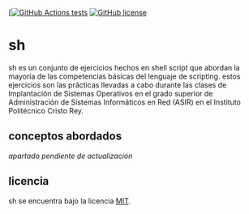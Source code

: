 [[![GitHub Actions tests](https://github.com/rodrigobelloso/sh/actions/workflows/shell-check.yml/badge.svg)](https://github.com/rodrigobelloso/sh/actions/workflows/shell-check.yml) [![GitHub license](https://img.shields.io/badge/license-MIT-blue.svg)](./LICENSE)

# sh

sh es un conjunto de ejercicios hechos en shell script que abordan la mayoría de las competencias básicas del lenguaje de scripting.
estos ejercicios son las prácticas llevadas a cabo durante las clases de Implantación de Sistemas Operativos en el grado superior de Administración de Sistemas Informáticos en Red (ASIR) en el Instituto Politécnico Cristo Rey.

## conceptos abordados

_apartado pendiente de actualización_

## licencia

sh se encuentra bajo la licencia [MIT]('./LICENSE').
